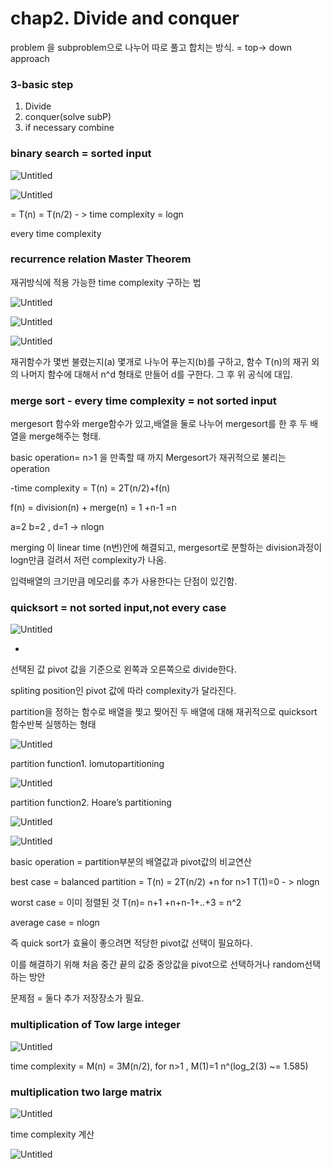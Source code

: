 # chap2. Divide and conquer

problem 을 subproblem으로 나누어 따로 풀고 합치는 방식.  = top→ down approach

### 3-basic step

1. Divide
2. conquer(solve subP)
3. if necessary combine

### binary search = sorted input

![Untitled](https://s3-us-west-2.amazonaws.com/secure.notion-static.com/e521f6aa-2e9f-4412-9bb7-c0756dbeff7b/Untitled.png)

![Untitled](https://s3-us-west-2.amazonaws.com/secure.notion-static.com/be943784-f7a9-44fe-aefd-6b4fae50fb41/Untitled.png)

= T(n) = T(n/2) - > time complexity = logn 

every time complexity

### recurrence relation Master Theorem

재귀방식에 적용 가능한 time complexity 구하는 법

![Untitled](https://s3-us-west-2.amazonaws.com/secure.notion-static.com/9a77a037-0a6f-496e-aca9-49bc728a6821/Untitled.png)

![Untitled](https://s3-us-west-2.amazonaws.com/secure.notion-static.com/4cfa57a9-e822-4535-8451-c250b56987da/Untitled.png)

![Untitled](https://s3-us-west-2.amazonaws.com/secure.notion-static.com/551f3dc9-548b-4846-a499-76d2dc5abbae/Untitled.png)

재귀함수가 몇번 불렸는지(a) 몇개로 나누어 푸는지(b)를 구하고, 함수 T(n)의 재귀 외의 나머지 함수에 대해서 n^d 형태로 만들어 d를 구한다. 그 후 위 공식에 대입.

### merge sort - every time complexity = not sorted input

mergesort 함수와 merge함수가 있고,배열을 둘로 나누어 mergesort를 한 후 두 배열을 merge해주는 형태.

basic operation= n>1 을 만족할 때 까지 Mergesort가 재귀적으로 불리는 operation

-time complexity = T(n) = 2T(n/2)+f(n)

f(n) = division(n) + merge(n) = 1 +n-1 =n

a=2 b=2 , d=1 → nlogn

merging 이 linear time (n번)안에 해결되고, mergesort로 분할하는 division과정이 logn만큼 걸려서 저런 complexity가 나옴.

입력배열의 크기만큼 메모리를 추가 사용한다는 단점이 있긴함.

### quicksort = not sorted input,not every case

![Untitled](https://s3-us-west-2.amazonaws.com/secure.notion-static.com/b985c74a-2fce-47c3-b91b-0d2b7f27ff18/Untitled.png)

-

선택된 값 pivot 값을 기준으로 왼쪽과 오른쪽으로 divide한다. 

spliting position인 pivot 값에 따라 complexity가 달라진다.

partition을 정하는 함수로 배열을 찢고 찢어진 두 배열에 대해 재귀적으로 quicksort 함수반복 실행하는 형태

![Untitled](https://s3-us-west-2.amazonaws.com/secure.notion-static.com/88d66dd1-245c-491b-b3c2-085b31afbfd1/Untitled.png)

partition function1. lomutopartitioning

![Untitled](https://s3-us-west-2.amazonaws.com/secure.notion-static.com/8792f51c-1882-4d43-944d-9ac6f7548150/Untitled.png)

partition function2. Hoare’s partitioning

![Untitled](https://s3-us-west-2.amazonaws.com/secure.notion-static.com/09f2be5f-2bd5-4496-b5d2-cf6d0f7f2888/Untitled.png)

![Untitled](https://s3-us-west-2.amazonaws.com/secure.notion-static.com/25630cf5-0279-45df-aa9d-0d1dec474fd0/Untitled.png)

basic operation = partition부분의 배열값과 pivot값의 비교연산

best case = balanced partition = T(n) = 2T(n/2) +n for n>1 T(1)=0 - > nlogn

worst case = 이미 정렬된 것 T(n)= n+1 +n+n-1+..+3 = n^2

average case = nlogn

즉 quick sort가 효율이 좋으려면 적당한 pivot값 선택이 필요하다.

이를 해결하기 위해 처음 중간 끝의 값중 중앙값을 pivot으로 선택하거나 random선택하는 방안

문제점 = 둘다 추가 저장장소가 필요.

### multiplication of Tow large integer

![Untitled](https://s3-us-west-2.amazonaws.com/secure.notion-static.com/6d7bc3f4-4617-462d-bcfa-371b76d92d0e/Untitled.png)

time complexity = M(n) = 3M(n/2), for n>1 , M(1)=1  n^(log_2(3) ~= 1.585)

### multiplication two large matrix

![Untitled](https://s3-us-west-2.amazonaws.com/secure.notion-static.com/c10af65e-70cc-46b1-b945-78d16f9b11d4/Untitled.png)

time complexity 계산

![Untitled](https://s3-us-west-2.amazonaws.com/secure.notion-static.com/58239aae-ab89-4a81-b5fb-514084b2b168/Untitled.png)
